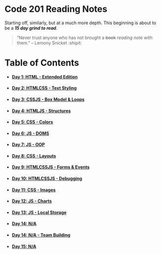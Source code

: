 # Code 201 Reading Notes

Starting off, similarly, but at a much more depth. This beginning is about to be a ***15 day grind to read***.

> “Never trust anyone who has not brought a ~~book~~ *reading note* with them.” – Lemony Snicket :shipit:

# **Table of Contents**
* #### [Day 1: HTML - Extended Edition](https://abukhalil95.github.io/reading-notes/class-01)
* #### [Day 2: HTMLCSS - Text Styling](https://abukhalil95.github.io/reading-notes/class-02)
* #### [Day 3: CSSJS - Box Model & Loops](https://abukhalil95.github.io/reading-notes/class-03)
* #### [Day 4: HTMLJS - Structures](https://abukhalil95.github.io/reading-notes/class-04)
* #### [Day 5: CSS - Colors](https://abukhalil95.github.io/reading-notes/class-05)
* #### [Day 6: JS - DOMS](https://abukhalil95.github.io/reading-notes/class-06)
* #### [Day 7: JS - OOP](https://abukhalil95.github.io/reading-notes/class-07)
* #### [Day 8: CSS - Layouts](https://abukhalil95.github.io/reading-notes/class-08)
* #### [Day 9: HTMLCSSJS - Forms & Events](https://abukhalil95.github.io/reading-notes/class-09)
* #### [Day 10: HTMLCSSJS - Debugging](https://abukhalil95.github.io/reading-notes/class-10)
* #### [Day 11: CSS - Images](https://abukhalil95.github.io/reading-notes/class-11)
* #### [Day 12: JS - Charts](https://abukhalil95.github.io/reading-notes/class-12)
* #### [Day 13: JS - Local Storage](https://abukhalil95.github.io/reading-notes/class-13)
* #### [Day 14: N/A](https://abukhalil95.github.io/reading-notes/class-14a)
* #### [Day 14: N/A - Team Building](https://abukhalil95.github.io/reading-notes/class-14b)
* #### [Day 15: N/A](https://abukhalil95.github.io/reading-notes/class-15)
